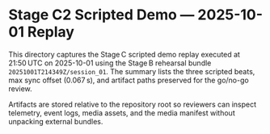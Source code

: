 # Stage C2 Scripted Demo — 2025-10-01 Replay

This directory captures the Stage C scripted demo replay executed at
21:50 UTC on 2025-10-01 using the Stage B rehearsal bundle
`20251001T214349Z/session_01`. The summary lists the three scripted beats,
max sync offset (0.067 s), and artifact paths preserved for the go/no-go
review.

Artifacts are stored relative to the repository root so reviewers can
inspect telemetry, event logs, media assets, and the media manifest without
unpacking external bundles.
